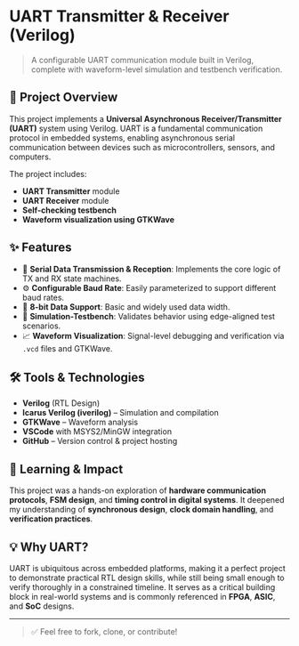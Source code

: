 # UART Transmitter & Receiver (Verilog)

> A configurable UART communication module built in Verilog, complete with waveform-level simulation and testbench verification.

## 🔧 Project Overview

This project implements a **Universal Asynchronous Receiver/Transmitter (UART)** system using Verilog. UART is a fundamental communication protocol in embedded systems, enabling asynchronous serial communication between devices such as microcontrollers, sensors, and computers.

The project includes:
- **UART Transmitter** module
- **UART Receiver** module
- **Self-checking testbench**
- **Waveform visualization using GTKWave**

## ✨ Features

- 📡 **Serial Data Transmission & Reception**: Implements the core logic of TX and RX state machines.
- ⚙️ **Configurable Baud Rate**: Easily parameterized to support different baud rates.
- 🔄 **8-bit Data Support**: Basic and widely used data width.
- 🧪 **Simulation-Testbench**: Validates behavior using edge-aligned test scenarios.
- 📈 **Waveform Visualization**: Signal-level debugging and verification via `.vcd` files and GTKWave.

## 🛠️ Tools & Technologies

- **Verilog** (RTL Design)
- **Icarus Verilog (iverilog)** – Simulation and compilation
- **GTKWave** – Waveform analysis
- **VSCode** with MSYS2/MinGW integration
- **GitHub** – Version control & project hosting

## 📌 Learning & Impact

This project was a hands-on exploration of **hardware communication protocols**, **FSM design**, and **timing control in digital systems**. It deepened my understanding of **synchronous design**, **clock domain handling**, and **verification practices**.

## 💡 Why UART?

UART is ubiquitous across embedded platforms, making it a perfect project to demonstrate practical RTL design skills, while still being small enough to verify thoroughly in a constrained timeline. It serves as a critical building block in real-world systems and is commonly referenced in **FPGA**, **ASIC**, and **SoC** designs.

---

> ✅ Feel free to fork, clone, or contribute!



